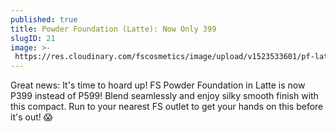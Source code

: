 ```yaml
---
published: true
title: Powder Foundation (Latte): Now Only 399 
slugID: 21
image: >-
 https://res.cloudinary.com/fscosmetics/image/upload/v1523533601/pf-latte.jpg
---
```


Great news: It's time to hoard up! FS Powder Foundation in Latte is now P399 instead of P599! Blend seamlessly and enjoy silky smooth finish with this compact. Run to your nearest FS outlet to get your hands on this before it's out! 😱
